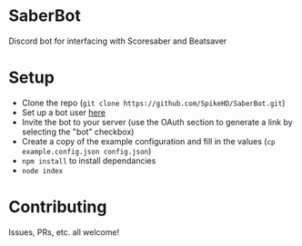 # SaberBot
Discord bot for interfacing with Scoresaber and Beatsaver

# Setup

* Clone the repo (`git clone https://github.com/SpikeHD/SaberBot.git`)
* Set up a bot user [here](https://discord.com/developers/applications)
* Invite the bot to your server (use the OAuth section to generate a link by selecting the "bot" checkbox)
* Create a copy of the example configuration and fill in the values (`cp example.config.json config.json`)
* `npm install` to install dependancies
* `node index`

# Contributing

Issues, PRs, etc. all welcome!
